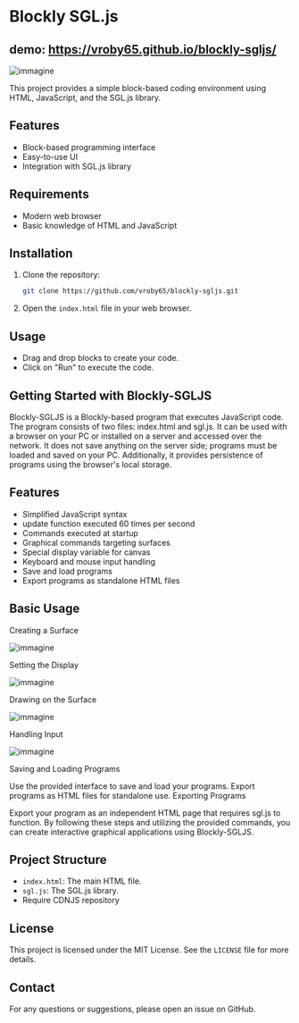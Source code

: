 # Blockly SGL.js      

## demo: https://vroby65.github.io/blockly-sgljs/

![immagine](https://github.com/vroby65/blockly-sgljs/assets/6366632/5b3409cd-daa3-4105-9411-2ae8334c0629)


This project provides a simple block-based coding environment using HTML, JavaScript, and the SGL.js library.

## Features

- Block-based programming interface
- Easy-to-use UI
- Integration with SGL.js library

## Requirements

- Modern web browser
- Basic knowledge of HTML and JavaScript

## Installation

1. Clone the repository:

    ```bash
    git clone https://github.com/vroby65/blockly-sgljs.git
    ```

2. Open the `index.html` file in your web browser.

## Usage

- Drag and drop blocks to create your code.
- Click on "Run" to execute the code.

## Getting Started with Blockly-SGLJS
Blockly-SGLJS is a Blockly-based program that executes JavaScript code. The program consists of two files: index.html and sgl.js. It can be used with a browser on your PC or installed on a server and accessed over the network. It does not save anything on the server side; programs must be loaded and saved on your PC. Additionally, it provides persistence of programs using the browser's local storage.

## Features
- Simplified JavaScript syntax
- update function executed 60 times per second
- Commands executed at startup
- Graphical commands targeting surfaces
- Special display variable for canvas
- Keyboard and mouse input handling
- Save and load programs
- Export programs as standalone HTML files


## Basic Usage


Creating a Surface

![immagine](https://github.com/vroby65/blockly-sgljs/assets/6366632/f6614dae-5539-49e8-b637-8272aad079a2)


Setting the Display

![immagine](https://github.com/vroby65/blockly-sgljs/assets/6366632/cd183d34-a7b7-4956-aea2-c5e995cf45cb)


Drawing on the Surface

![immagine](https://github.com/vroby65/blockly-sgljs/assets/6366632/315eadf5-3e66-44bf-9847-eef73bc8c79d)


Handling Input

![immagine](https://github.com/vroby65/blockly-sgljs/assets/6366632/855163cb-2b33-4e26-a777-82664653ba24)


Saving and Loading Programs

Use the provided interface to save and load your programs.
Export programs as HTML files for standalone use.
Exporting Programs

Export your program as an independent HTML page that requires sgl.js to function.
By following these steps and utilizing the provided commands, you can create interactive graphical applications using Blockly-SGLJS.


## Project Structure

- `index.html`: The main HTML file.
- `sgl.js`: The SGL.js library.
- Require CDNJS repository
  
## License

This project is licensed under the MIT License. See the `LICENSE` file for more details.

## Contact

For any questions or suggestions, please open an issue on GitHub.
